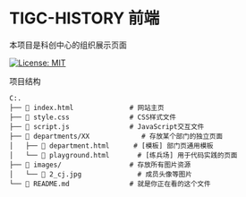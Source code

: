 # TIGC-HISTORY 前端
本项目是科创中心的组织展示页面

<!-- [![Build Status](https://img.shields.io/travis/user/repo/master.svg?style=flat-square)](https://travis-ci.org/user/repo)
[![Code Coverage](https://codecov.io/gh/user/repo/branch/master/graph/badge.svg?token=YOUR_TOKEN)](https://codecov.io/gh/user/repo) -->
[![License: MIT](https://img.shields.io/badge/License-MIT-yellow.svg)](https://opensource.org/licenses/MIT)

项目结构
```
C:.
├── 📄 index.html              # 网站主页
├── 📄 style.css               # CSS样式文件
├── 📄 script.js               # JavaScript交互文件
├── 📁 departments/XX             # 存放某个部门的独立页面
│   ├── 📄 department.html      # [模板] 部门页通用模板
│   └── 📄 playground.html       # [练兵场] 用于代码实践的页面
├── 📁 images/                 # 存放所有图片资源
│   └── 📄 2_cj.jpg              # 成员头像等图片
└── 📄 README.md               # 就是你正在看的这个文件
```
